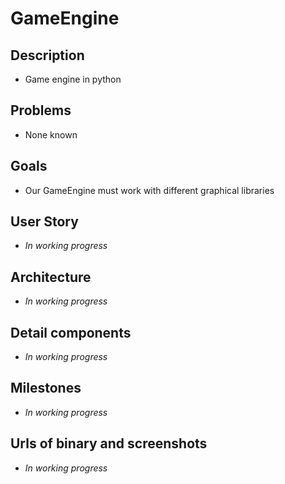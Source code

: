 # GameEngine

## Description
* Game engine in python

## Problems
* None known

## Goals
* Our GameEngine must work with different graphical libraries

## User Story
* _In working progress_

## Architecture
* _In working progress_

## Detail components
* _In working progress_

## Milestones
* _In working progress_

## Urls of binary and screenshots
* _In working progress_
